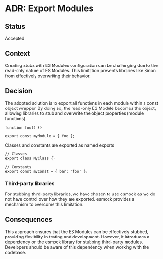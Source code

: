 # ADR: Export Modules

## Status

Accepted

## Context

Creating stubs with ES Modules configuration can be challenging due to the read-only nature of ES Modules. This limitation prevents libraries like Sinon from effectively overwriting their behavior.

## Decision

The adopted solution is to export all functions in each module within a const object wrapper. By doing so, the read-only ES Module becomes the object, allowing libraries to stub and overwrite the object properties (module functions).

```
function foo() {}

export const myModule = { foo };
```

Classes and constants are exported as named exports

```
// Classes
export class MyClass {}

// Constants
export const myConst = { bar: 'foo' };
```

### Third-party libraries

For stubbing third-party libraries, we have chosen to use esmock as we do not have control over how they are exported. esmock provides a mechanism to overcome this limitation.

## Consequences

This approach ensures that the ES Modules can be effectively stubbed, providing flexibility in testing and development. However, it introduces a dependency on the esmock library for stubbing third-party modules. Developers should be aware of this dependency when working with the codebase.
